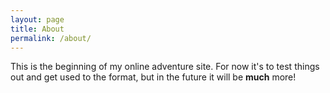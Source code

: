 ```yaml
---
layout: page
title: About
permalink: /about/
---
```

This is the beginning of my online adventure site. For now it's to test things out and get used to the format, but in the future it will be <strong>much</strong> more!
